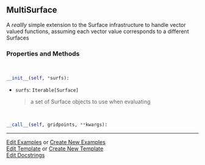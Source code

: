 ## <a id="McUtils.Zachary.Surfaces.Surface.MultiSurface">MultiSurface</a>
A _reallly_ simple extension to the Surface infrastructure to handle vector valued functions,
assuming each vector value corresponds to a different Surfaces

### Properties and Methods
<a id="McUtils.Zachary.Surfaces.Surface.MultiSurface.__init__" class="docs-object-method">&nbsp;</a>
```python
__init__(self, *surfs): 
```

- `surfs`: `Iterable[Surface]`
    >a set of Surface objects to use when evaluating

<a id="McUtils.Zachary.Surfaces.Surface.MultiSurface.__call__" class="docs-object-method">&nbsp;</a>
```python
__call__(self, gridpoints, **kwargs): 
```





___

[Edit Examples](https://github.com/McCoyGroup/McUtils/edit/edit/ci/examples/ci/docs/McUtils/Zachary/Surfaces/Surface/MultiSurface.md) or 
[Create New Examples](https://github.com/McCoyGroup/McUtils/new/edit/?filename=ci/examples/ci/docs/McUtils/Zachary/Surfaces/Surface/MultiSurface.md) <br/>
[Edit Template](https://github.com/McCoyGroup/McUtils/edit/edit/ci/docs/ci/docs/McUtils/Zachary/Surfaces/Surface/MultiSurface.md) or 
[Create New Template](https://github.com/McCoyGroup/McUtils/new/edit/?filename=ci/docs/templates/ci/docs/McUtils/Zachary/Surfaces/Surface/MultiSurface.md) <br/>
[Edit Docstrings](https://github.com/McCoyGroup/McUtils/edit/edit/McUtils/Zachary/Surfaces/Surface.py?message=Update%20Docs)